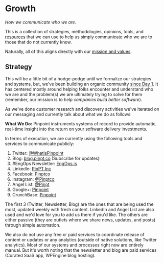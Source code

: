 # Growth
*How we communicate who we are.*

This is a collection of strategies, methodologies, opinions, tools, and [resources](https://github.com/pinpt/growth/blob/master/resources.md) that we can use to help us simply communicate who we are to those that do not currently know.

Naturally, all of this aligns directly with our [mission and values](https://github.com/pinpt/handbook/blob/master/0-introduction.md).

## Strategy

This will be a little bit of a hodge-podge until we formalize our strategies and systems, but, we've been building an organic community [since Day 1](https://blog.pinpt.co/marketing-day-one/). It has centered mostly around helping folks encounter and understand who we are and the problem(s) we are ultimately trying to solve for them (remember, our mission is to *help companies build better software*).

As we've done customer research and discovery activities we've iterated on our messaging and currently talk about what we do as follows:

**What We Do:** Pinpoint instruments systems of record to provide automatic, real-time insight into the return on your software delivery investments.

In terms of execution, we are currently using the following tools and services to communicate publicly:

1. Twitter: [@WhatIsPinpoint](http://twitter.com/whatispinpoint)
2. Blog: [blog.pinpt.co](https://blog.pinpt.co/) (Subscribe for updates)
3. #EngOps Newsletter: [EngOps.is](http://engops.is/)
4. LinkedIn: [PinPT Inc](https://www.linkedin.com/company-beta/16164522/)
5. Facebook: [Pinptco](https://www.facebook.com/pinptco/)
6. Instagram: [@Pinptco](https://www.instagram.com/pinptco/)
7. Angel List: [@Pinpt](https://angel.co/pinpt)
8. Google+: [Pinpoint](https://plus.google.com/117342917449995386258)
9. CrunchBase: [Pinpoint](https://www.crunchbase.com/organization/pinpoint-5)

The first 3 (Twitter, Newsletter, Blog) are the ones that are being used the most, updated weekly with fresh content. LinkedIn and Angel List are also used and we'd love for you to add us there if you'd like. The others are either passive (they are outlets where we share news, updates, and posts) through simple automation. 

We also do not use any free or paid services to coordinate release of content or updates or any analytics (outside of native solutions, like Twitter analytics). Most of our systems and processes right now are entirely manual. But it's worth noting that the newsletter and blog are paid services (Curated SaaS app, WPEngine blog hosting).